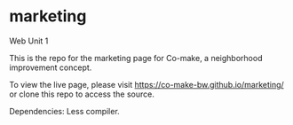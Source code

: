 # marketing
Web Unit 1

This is the repo for the marketing page for Co-make, a neighborhood improvement concept. 

To view the live page, please visit https://co-make-bw.github.io/marketing/ or clone this repo to access the source. 

Dependencies: Less compiler. 
